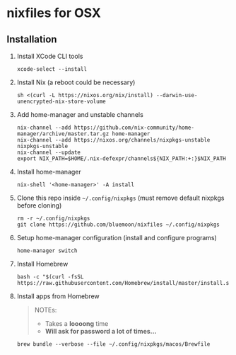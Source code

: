 # nixfiles for OSX


## Installation

1. Install XCode CLI tools
    ```
    xcode-select --install
    ```

1. Install Nix (a reboot could be necessary)
    ```
    sh <(curl -L https://nixos.org/nix/install) --darwin-use-unencrypted-nix-store-volume
    ```
1. Add home-manager and unstable channels
    ```
    nix-channel --add https://github.com/nix-community/home-manager/archive/master.tar.gz home-manager
    nix-channel --add https://nixos.org/channels/nixpkgs-unstable nixpkgs-unstable
    nix-channel --update
    export NIX_PATH=$HOME/.nix-defexpr/channels${NIX_PATH:+:}$NIX_PATH
    ```
1. Install home-manager
    ```
    nix-shell '<home-manager>' -A install
    ```
1. Clone this repo inside `~/.config/nixpkgs` (must remove default nixpkgs before cloning)
    ```
    rm -r ~/.config/nixpkgs
    git clone https://github.com/bluemoon/nixfiles ~/.config/nixpkgs
    ```
1. Setup home-manager configuration (install and configure programs)
    ```
    home-manager switch
    ```

1. Install Homebrew
    ```
    bash -c "$(curl -fsSL https://raw.githubusercontent.com/Homebrew/install/master/install.sh)"
    ```
1. Install apps from Homebrew
    > NOTEs:
    >   - Takes a **loooong** time
    >   - **Will ask for password a lot of times...**
    ```
    brew bundle --verbose --file ~/.config/nixpkgs/macos/Brewfile
    ```


